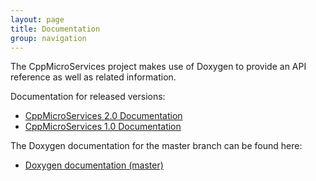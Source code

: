 ```yaml
---
layout: page
title: Documentation
group: navigation
---
```


The CppMicroServices project makes use of Doxygen to provide an API reference
as well as related information.

Documentation for released versions:

 * [CppMicroServices 2.0 Documentation](doc_2_0/index.html)
 * [CppMicroServices 1.0 Documentation](doc_1_0/index.html)

The Doxygen documentation for the master branch can be found here:

 * [Doxygen documentation (master)](doc_latest/index.html)




